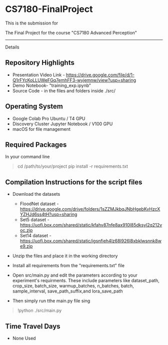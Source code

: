 # CS7180-FinalProject

This is the submission for 

The Final Project
for the course "CS7180 Advanced Perception"

---------------------------------------------
Details

## Repository Highlights

- Presentation Video Link - https://drive.google.com/file/d/1-Q1rFYcKoLLUWeFGq7emhFF3-wyjemnw/view?usp=sharing
- Demo Notebook- "training_exp.ipynb"
- Source Code - in the files and folders inside ./src/
  
## Operating System
- Google Colab Pro Ubuntu / T4 GPU
- Discovery Cluster Jupyter Notebook / V100 GPU
- macOS for file management

## Required Packages
In your command line
> cd /path/to/your/project
> pip install -r requirements.txt

## Compilation Instructions for the script files
- Download the datasets
    - FloodNet dataset - https://drive.google.com/drive/folders/1sZZMJkbqJNbHgebKvHzcXYZHJd6ss4tH?usp=sharing
    - Set5 dataset - https://uofi.box.com/shared/static/kfahv87nfe8ax910l85dksyl2q212voc.zip
    - Set14 dataset - https://uofi.box.com/shared/static/igsnfieh4lz68l926l8xbklwsnnk8we9.zip

- Unzip the files and place it in the working directory
- Install all requirements from the "requirements.txt" file
- Open src/main.py and edit the parameters according to your experiment's requirments. These include parameters like dataset_path, crop_size, batch_size, warmup_batches, n_batches, batch, sample_interval, save_path_suffix,and lora_save_path
- Then simply run tthe main.py file sing 
> !python ./src/main.py


## Time Travel Days
- None Used

